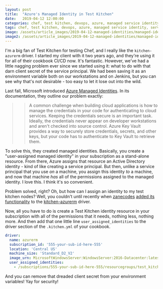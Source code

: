 ```yaml
---
layout: post
title:  "Azure's Managed Identity in Test Kitchen"
date:   2019-04-12 12:00:00
categories: chef, test kitchen, devops, azure, managed service identity, service principal
tags: chef, test kitchen, devops, azure, managed service identity, service principal
image: /assets/article_images/2019-04-12-managed-identities/managed-identities.jpg
image2: /assets/article_images/2019-04-12-managed-identities/managed-identities-mobile.jpg
---
```

I'm a big fan of Test Kitchen for testing Chef, and I really like the `kitchen-azurerm` driver. I started my client with it two years ago, and they're using it for all of their cookbook CI/CD now. It's fantastic. However, we've had a little nagging problem ever since we started using it: what to do with that darn client secret of the service principal. We had been saving it as an environment variable both on our workstations and on Jenkins, but you can see why that's not desirable - too easy to let it lose out into the wild.

Last fall, Microsoft introduced [Azure Managed Identities](https://docs.microsoft.com/en-us/azure/active-directory/managed-identities-azure-resources/overview). In its documentation, they outline our problem exactly:

>> A common challenge when building cloud applications is how to manage the credentials in your code for authenticating to cloud services. Keeping the credentials secure is an important task. Ideally, the credentials never appear on developer workstations and aren't checked into source control. Azure Key Vault provides a way to securely store credentials, secrets, and other keys, but your code has to authenticate to Key Vault to retrieve them.

To solve this, they created managed identities. Basically, you create a "user-assigned managed identity" in your subscription as a stand-alone resource. From there, Azure assigns that resource an Active Directory identity - kind of like creating a service principal. But then, unlike a service principal that you use _on_ a machine, you assign this identity _to_ a machine, and now that machine _has_ all of the permissions assigned to the managed identity. I love this. I think it's so convenient.

Problem solved, right? Oh, but how can I assign an identity to my test kitchen nodes? Well, you couldn't until recently when [zanecodes](https://github.com/zanecodes) [added its functionality](https://github.com/test-kitchen/kitchen-azurerm/commit/22bc172e415ec07c25f9461d9047513359c61866) to the [kitchen-azurerm](https://github.com/test-kitchen/kitchen-azurerm#kitchenyml-example-10---enabling-managed-service-identities) driver.

Now, all you have to do is create a Test Kitchen identity resource in your subscription with all of the permissions that it needs, nothing less, nothing more. And then add that one little line `user_assigned_identities` to the driver section of the `.kitchen.yml` of your cookbook.

```yaml
driver:
  name: azurerm
  subscription_id: '555-your-sub-id-here-555'
  location: 'Central US'
  machine_size: 'Standard_D2_V2'
  image_urn: MicrosoftWindowsServer:WindowsServer:2016-Datacenter:latest
  user_assigned_identities:
    - /subscriptions/555-your-sub-id-here-555/resourcegroups/test_kitchen_stuff/providers/Microsoft.ManagedIdentity/userAssignedIdentities/test-kitchen-identity
```

And you can remove that dreaded client secret from your environment variables! Yay for security!